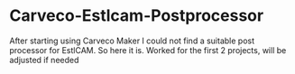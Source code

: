 # Carveco-Estlcam-Postprocessor

After starting using Carveco Maker I could not find a suitable post processor for EstlCAM. So here it is. Worked for the first 2 projects, will be adjusted if needed
